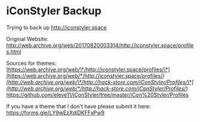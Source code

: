 # iConStyler Backup
Trying to back up http://iconstyler.space

Original Website: http://web.archive.org/web/20170820003314/http://iconstyler.space/profiles.html

Sources for themes: [https://web.archive.org/web/\*/http://iconstyler.space/profiles/\*](https://web.archive.org/web/*/http://iconstyler.space/profiles/*) [http://web.archive.org/web/\*/http://hack-store.com/iConStyler/Profiles/\*](http://web.archive.org/web/*/http://hack-store.com/iConStyler/Profiles/*) https://github.com/eleve11/iConStyler/tree/master/iCon%20Styler/Profiles

If you have a theme that I don't have please submit it here: https://forms.gle/LY9wEzXdiDKFFxPw9
